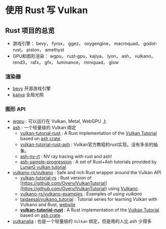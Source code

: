 # 使用 Rust 写 Vulkan

## Rust 项目的总览

- 游戏引擎： bevy， fyrox， ggez， oxygengine， macroquad， godot-rust， piston， amethyst
- GPU和图形渲染： wgpu， rust-gpu，kajiya， lyon， ash， vulkano， rend3， rafx， gfx， luminance， miniquad， glow

### 渲染器

- [bevy](https://github.com/bevyengine/bevy) 开源游戏引擎
- [kajiya](https://github.com/EmbarkStudios/kajiya) 全局光照

### 图形 API

- [wgpu](https://github.com/gfx-rs/wgpu) : 可以运行在 Vulkan, Metal, WebGPU 上
- [ash](https://github.com/MaikKlein/ash) : 一个轻量级的 Vulkan 绑定
  - [vulkan-tutorial-rust](https://github.com/unknownue/vulkan-tutorial-rust) : A Rust implementation of the [Vulkan Tutorial](https://vulkan-tutorial.com/) based on [ash crate](https://crates.io/crates/ash).
  - [vulkan-tutorial-rust-ash](https://github.com/whaqzhzd/vulkan-tutorial-rust-ash) : Vulkan官方教程的rust实现。没有多余的抽象。
  - [ash-nv-rt](https://github.com/gwihlidal/ash-nv-rt) : NV ray tracing with rust and ash!
  - [ash-sample-progression](https://github.com/bzm3r/ash-sample-progression) : A set of Rust+Ash tutorials provided by [LunarG vulkan tutorial](https://vulkan.lunarg.com/doc/sdk/1.0.26.0/linux/tutorial.html)
- [vulkano-rs/vulkano](https://github.com/vulkano-rs/vulkano) : Safe and rich Rust wrapper around the Vulkan API
  - [vulkan-tutorial-rs](https://github.com/bwasty/vulkan-tutorial-rs) : Rust version of [https://github.com/Overv/VulkanTutorial](https://github.com/Overv/VulkanTutorial) using [Vulkano](http://vulkano.rs/).
  - [vulkano-rs/vulkano-examples](https://github.com/vulkano-rs/vulkano-examples) : Examples of using *vulkano*
  - [taidaesal/vulkano_tutorial](https://github.com/taidaesal/vulkano_tutorial) : Tutorial series for learning Vulkan with Vulkano and Rust, [website ](https://taidaesal.github.io/vulkano_tutorial/)
  - **[vulkan-tutorial-rust](https://github.com/unknownue/vulkan-tutorial-rust)** : A Rust implementation of the [Vulkan Tutorial](https://vulkan-tutorial.com/) based on [ash crate](https://crates.io/crates/ash).
- [vulkanalia](https://github.com/KyleMayes/vulkanalia) : 也是一个轻量级的 `Vulkan` 绑定，但是用的人比 ash 少得多
